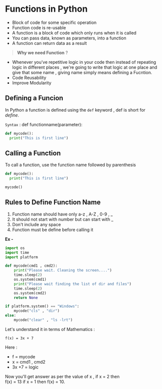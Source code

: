 # Functions in Python
* Block of code for some specific operation
* Function code is re-usable
* A function is a block of code which only runs when it is called
* You can pass data, known as parameters, into a function
* A function can return data as a result

> **Why we need Function** ?

* Whenever you've repetitive logic in your code then instead of repeating logic in different places , we're going to write that logic at one place and give that some name , giving name simply means defining a Fucntion.
* Code Reusability
* Improve Modularity

## Defining a Funcion
In Python a function is defined using the `def` keyword , def is short for *define*. 

`Syntax` : def functionname(parameter):
```py
def mycode():
  print("This is first line")
```
## Calling a Function
To call a function, use the function name followed by parenthesis
```py
def mycode():
  print("This is first line")

mycode()
```

## Rules to Define Function Name
1. Function name should have only a-z , A-Z , 0-9 , _
2. It should not start with number but can start with _
3. Don't include any space
4. Function must be define before calling it

**Ex -**
```py
import os
import time
import platform

def mycode(cmd1 , cmd2):
	print("Please wait. Cleaning the screen....")
	time.sleep(2)
	os.system(cmd1)
	print("Please wait finding the list of dir and files")
	time.sleep(2)
	os.system(cmd2)
	return None

if platform.system() == "Windows":
	mycode("cls" , "dir")
else:
	mycode("clear" , "ls -lrt")
```
Let's understand it in terms of Mathematics :

`f(x) = 3x + 7`

Here :
* f = mycode
* x = cmd1 , cmd2
* 3x +7 = logic

Now you'll get answer as per the value of x , if x = 2 then <br>
f(x) = 13 if x = 1 then f(x) = 10.
